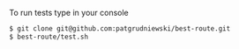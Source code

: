 To run tests type in your console

```sh
$ git clone git@github.com:patgrudniewski/best-route.git
$ best-route/test.sh
```

